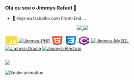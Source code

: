 ### Olá eu sou o Jimmys Rafael 👋

- 🔭 Hoje eu trabalho com Front-End ...

<div align="center">
  <a href="https://github.com/jimmysrafael">
  <img height="180em" src="https://github-readme-stats.vercel.app/api?username=jimmysrafael&show_icons=true&theme=dark&include_all_commits=true&count_private=true"/>
  <img height="180em" src="https://github-readme-stats.vercel.app/api/top-langs/?username=jimmysrafael&layout=compact&langs_count=7&theme=dark"/>
</div>

</div>
<div style="display: inline_block"><br>
  <img align="center" alt="Jimmys-JS" height="30" width="40" src="https://raw.githubusercontent.com/devicons/devicon/master/icons/javascript/javascript-plain.svg">
  <img align="center" alt="Jimmys-PHP" height="30" width="40" src="https://cdn.jsdelivr.net/gh/devicons/devicon/icons/php/php-original.svg">
  <img align="center" alt="Jimmys-HTML" height="30" width="40" src="https://raw.githubusercontent.com/devicons/devicon/master/icons/html5/html5-original.svg">
  <img align="center" alt="Jimmys-CSS" height="30" width="40" src="https://raw.githubusercontent.com/devicons/devicon/master/icons/css3/css3-original.svg">
  <img align="center" alt="Jimmys-Csharp" height="30" width="40" src="https://raw.githubusercontent.com/devicons/devicon/master/icons/csharp/csharp-original.svg">
  <img align="center" alt="Jimmys-MySQL" height="30" width="40" src="https://cdn.jsdelivr.net/gh/devicons/devicon/icons/mysql/mysql-original-wordmark.svg" />
  <img align="center" alt="Jimmys-Oracle" height="30" width="40" src="https://cdn.jsdelivr.net/gh/devicons/devicon/icons/oracle/oracle-original.svg" />
  <img align="center" alt="Jimmys-Electron" height="30" width="40" src="https://cdn.jsdelivr.net/gh/devicons/devicon/icons/electron/electron-original.svg" />

</div>

##

<div> 
  <a href="https://www.linkedin.com/in/jimmysrafael" target="_blank"><img src="https://img.shields.io/badge/-LinkedIn-%230077B5?style=for-the-badge&logo=linkedin&logoColor=white" target="_blank"></a> 
 
  ![Snake animation](https://github.com/jimmysrafael/jimmysrafael/blob/output/github-contribution-grid-snake.svg)
 
</div>
